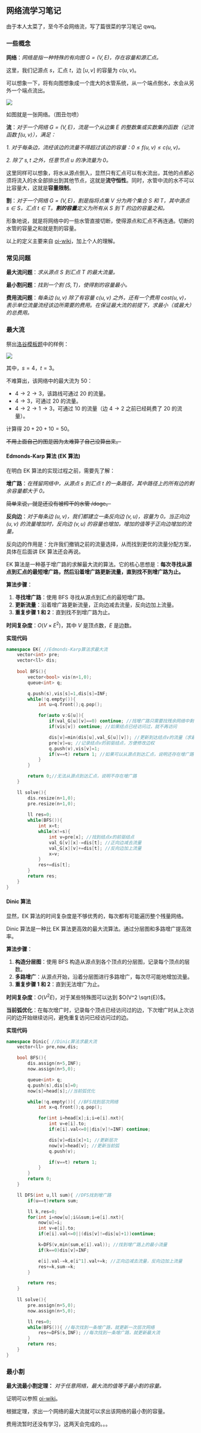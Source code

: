 ## 网络流学习笔记

由于本人太菜了，至今不会网络流，写了篇很菜的学习笔记 qwq。

### 一些概念

**网络**：*网络是指一种特殊的有向图 $G=(V,E)$，存在容量和源汇点。*

这里，我们记源点 $s$，汇点 $t$，边 $[u,v]$ 的容量为 $c(u,v)$。

可以想象一下，将有向图想象成一个庞大的水管系统，从一个端点倒水，水会从另外一个端点流出。

![](https://cdn.luogu.com.cn/upload/image_hosting/ssabvg3k.png)

如图就是一张网络。（图丑勿喷）

**流**：*对于一个网络 $G=(V,E)$，流是一个从边集 $E$ 的整数集或实数集的函数（记流函数 $f(u,v)$），满足：*

*1. 对于每条边，流经该边的流量不得超过该边的容量：$0\leq f(u,v) \leq c(u,v)$。*

*2. 除了 $s,t$ 之外，任意节点 $u$ 的净流量为 $0$。*

这里同样可以想象，将水从源点倒入，显然只有汇点可以有水流出，其他的点都必须将流入的水全部排出到其他节点，这就是**流守恒性**。同时，水管中流的水不可以比容量大，这就是**容量限制**。

**割**：*对于一个网络 $G=(V,E)$，割是指将点集 $V$ 分为两个集合 $S$ 和 $T$，其中源点 $s \in S$，汇点 $t \in T$。**割的容量**定义为所有从 $S$ 到 $T$ 的边的容量之和。*

形象地说，就是将网络中的一些水管直接切断，使得源点和汇点不再连通。切断的水管的容量之和就是割的容量。

以上的定义主要来自 [oi-wiki](https://oi-wiki.org/graph/flow/#%E6%A6%82%E8%BF%B0)，加上个人的理解。

### 常见问题

**最大流问题**：*求从源点 $S$ 到汇点 $T$ 的最大流量。*

**最小割问题**：*找到一个割 $(S,T)$，使得割的容量最小。*

**费用流问题**：*每条边 $(u,v)$ 除了有容量 $c(u,v)$ 之外，还有一个费用 $cost(u,v)$，表示单位流量流经该边所需要的费用。在保证最大流的前提下，求最小（或最大）的总费用。*

### 最大流

祭出[洛谷模板题](https://www.luogu.com.cn/problem/P3376)中的样例：

![](https://cdn.luogu.com.cn/upload/pic/2262.png)

其中，$s=4$，$t=3$。

不难算出，该网络中的最大流为 $50$：

- $4\to 2\to 3$，该路线可通过 $20$ 的流量。
- $4\to 3$，可通过 $20$ 的流量。
- $4\to 2\to 1\to 3$，可通过 $10$ 的流量（边 $4\to 2$ 之前已经耗费了 $20$ 的流量）。

计算得 $20+20+10=50$。

~~不用上面自己的图是因为太难算了自己没算出来。~~

#### Edmonds-Karp 算法 (EK 算法)

在明白 EK 算法的实现过程之前，需要先了解：

**增广路**：*在残留网络中，从源点 $s$ 到汇点 $t$ 的一条路径，其中路径上的所有边的剩余容量都大于 $0$。*

~~简单来说，就是还没有被榨干的水管 /doge。~~

**反向边**：*对于每条边 $(u,v)$，我们都建立一条反向边 $(v,u)$，容量为 $0$。当正向边 $(u,v)$ 的流量增加时，反向边 $(v,u)$ 的容量也增加，增加的值等于正向边增加的流量。*

反向边的作用是：允许我们撤销之前的流量选择，从而找到更优的流量分配方案，具体在后面讲 EK 算法还会再说。

EK 算法是一种基于增广路的求解最大流的算法。它的核心思想是：**每次寻找从源点到汇点的最短增广路，然后沿着增广路更新流量，直到找不到增广路为止。**

**算法步骤**：

1.  **寻找增广路**：使用 BFS 寻找从源点到汇点的最短增广路。
2.  **更新流量**：沿着增广路更新流量，正向边减去流量，反向边加上流量。
3.  **重复步骤 1 和 2**：直到找不到增广路为止。

**时间复杂度**：$O(V \times E^2)$，其中 $V$ 是顶点数，$E$ 是边数。

**实现代码**

```cpp
namespace EK{ //Edmonds-Karp算法求最大流
    vector<int> pre;
    vector<ll> dis;
    
    bool BFS(){
        vector<bool> vis(n+1,0);
        queue<int> q;

        q.push(s),vis[s]=1,dis[s]=INF;
        while(!q.empty()){
            int u=q.front();q.pop();

            for(auto v:G[u]){
                if(val_G[u][v]==0) continue; //找增广路只需要找残余网络中剩余容量大于0的边
                if(vis[v]) continue; //如果结点已经访问过，就不再访问

                dis[v]=min(dis[u],val_G[u][v]); //更新到达结点v的流量（求最小值）
                pre[v]=u; //记录结点v的前驱结点，方便修改边权
                q.push(v),vis[v]=1;
                if(v==t) return 1; //如果可以从源点到达汇点，说明还存在增广路 
            }
        }

        return 0;//无法从源点到达汇点，说明不存在增广路
    }

    ll solve(){
        dis.resize(n+1,0);
        pre.resize(n+1,0);
        
        ll res=0;
        while(BFS()){
            int x=t;
            while(x!=s){
                int v=pre[x]; //找到结点x的前驱结点
                val_G[v][x]-=dis[t]; //正向边减去流量
                val_G[x][v]+=dis[t]; //反向边加上流量
                x=v;
            }
            res+=dis[t];
        }
        return res;
    }
}
```

#### Dinic 算法

显然，EK 算法的时间复杂度是不够优秀的，每次都有可能遍历整个残量网络。

Dinic 算法是一种比 EK 算法更高效的最大流算法。通过分层图和多路增广提高效率。

**算法步骤**：

1.  **构造分层图**：使用 BFS 构造从源点到各个顶点的分层图，记录每个顶点的层数。
2.  **多路增广**：从源点开始，沿着分层图进行多路增广，每次尽可能地增加流量。
3.  **重复步骤 1 和 2**：直到无法增广为止。

**时间复杂度**：$O(V^2 E)$，对于某些特殊图可以达到 $O(V^2 \sqrt{E})$。


**当前弧优化**：在每次增广时，记录每个顶点已经访问过的边，下次增广时从上次访问的边开始继续访问，避免重复访问已经访问过的边。

**实现代码**

```cpp
namespace Dinic{ //Dinic算法求最大流
    vector<ll> pre,now,dis;

    bool BFS(){ 
        dis.assign(n+5,INF);
        now.assign(n+5,0);

        queue<int> q;
        q.push(s),dis[s]=0;
        now[s]=head[s];//当前弧优化

        while(!q.empty()){ //BFS找到层次网络
            int x=q.front();q.pop(); 

            for(int i=head[x];i;i=e[i].nxt){
                int v=e[i].to;
                if(e[i].val<=0||dis[v]!=INF) continue;

                dis[v]=dis[x]+1; //更新层次
                now[v]=head[v]; //更新当前弧
                q.push(v);

                if(v==t) return 1;
            }
        }
        return 0;
    }

    ll DFS(int u,ll sum){ //DFS找到增广路
        if(u==t)return sum;

        ll k,res=0;
        for(int i=now[u];i&&sum;i=e[i].nxt){
            now[u]=i;
            int v=e[i].to;
            if(e[i].val<=0||(dis[v]!=dis[u]+1))continue;

            k=DFS(v,min(sum,e[i].val)); //找到增广路上的最小流量
            if(k==0)dis[v]=INF;

            e[i].val-=k,e[i^1].val+=k; //正向边减去流量，反向边加上流量
            res+=k,sum-=k;
        }

        return res;
    }
    
    ll solve(){
        pre.assign(n+5,0);
        now.assign(n+5,0);

        ll res=0;
        while(BFS()){ //每次找到一条增广路，就更新一次层次网络
            res+=DFS(s,INF); //每次找到一条增广路，就更新最大流
        }
        return res;
    }
}
```

### 最小割

**最大流最小割定理：** *对于任意网络，最大流的值等于最小割的容量。*

证明可以参照 [oi-wiki](https://oi-wiki.org/graph/flow/max-flow/)。

根据定理，求出一个网络的最大流就可以求出该网络的最小割的容量。

费用流暂时还没有学习，这两天会完成的。。。